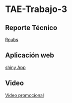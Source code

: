 # TAE-Trabajo-3

## Reporte Técnico 
[Rpubs](https://rpubs.com/D3yn3r099/accidentalidad-prediccion-medellin)

## Aplicación web 
[shiny App](https://d3yn3r.shinyapps.io/Prediccion_Med_Acc-2/)

## Video
[Video promocional](https://youtu.be/-oJY35SYzXY)
